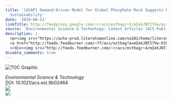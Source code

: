 ```yaml
---
title: '[ASAP] Demand-Driven Model for Global Phosphate Rock Suggests Paths for Phosphorus
  Sustainability'
date: '2019-08-21'
linkTitle: http://feedproxy.google.com/~r/acs/esthag/~3/mIekJNTI7Vw/acs.est.9b02464
source: 'Environmental Science & Technology: Latest Articles (ACS Publications)'
description: |-
  <p><img src="https://achs-prod.literatumonline.com/na101/home/literatum/publisher/achs/journals/content/esthag/0/esthag.ahead-of-print/acs.est.9b02464/20190820/images/medium/es9b02464_0007.gif" alt="TOC Graphic"/></p><div><cite>Environmental Science & Technology</cite></div><div>DOI: 10.1021/acs.est.9b02464</div><div class="feedflare">
  <a href="http://feeds.feedburner.com/~ff/acs/esthag?a=mIekJNTI7Vw:OlRtzttYcIA:yIl2AUoC8zA"><img src="http://feeds.feedburner.com/~ff/acs/esthag?d=yIl2AUoC8zA" border="0"></img></a>
  </div><img src="http://feeds.feedburner.com/~r/acs/esthag/~4/mIekJNTI7Vw" ...
disable_comments: true
---
```

<p><img src="https://achs-prod.literatumonline.com/na101/home/literatum/publisher/achs/journals/content/esthag/0/esthag.ahead-of-print/acs.est.9b02464/20190820/images/medium/es9b02464_0007.gif" alt="TOC Graphic"/></p><div><cite>Environmental Science & Technology</cite></div><div>DOI: 10.1021/acs.est.9b02464</div><div class="feedflare">
<a href="http://feeds.feedburner.com/~ff/acs/esthag?a=mIekJNTI7Vw:OlRtzttYcIA:yIl2AUoC8zA"><img src="http://feeds.feedburner.com/~ff/acs/esthag?d=yIl2AUoC8zA" border="0"></img></a>
</div><img src="http://feeds.feedburner.com/~r/acs/esthag/~4/mIekJNTI7Vw" ...